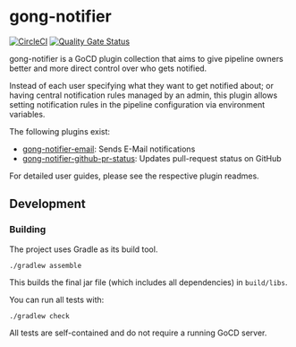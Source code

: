 # gong-notifier

[![CircleCI](https://circleci.com/gh/adnovum/gong-notifier.svg?style=svg)](https://circleci.com/gh/adnovum/gong-notifier)
[![Quality Gate Status](https://sonarcloud.io/api/project_badges/measure?project=adnovum_gong-notifier&metric=alert_status)](https://sonarcloud.io/dashboard?id=adnovum_gong-notifier)

gong-notifier is a GoCD plugin collection that aims to give pipeline owners better and more direct control over who gets notified.

Instead of each user specifying what they want to get notified about; or having central notification rules
managed by an admin, this plugin allows setting notification rules in the pipeline configuration via environment variables.

The following plugins exist:

- [gong-notifier-email](gong-notifier-email): Sends E-Mail notifications
- [gong-notifier-github-pr-status](gong-notifier-github-pr-status): Updates pull-request status on GitHub

For detailed user guides, please see the respective plugin readmes.

## Development

### Building

The project uses Gradle as its build tool.

```shell
./gradlew assemble
```

This builds the final jar file (which includes all dependencies) in ```build/libs```.

You can run all tests with:

```shell
./gradlew check
```

All tests are self-contained and do not require a running GoCD server.
